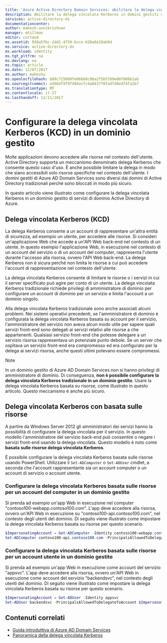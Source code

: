 ```yaml
---
title: 'Azure Active Directory Domain Services: abilitare la delega vincolata Kerberos | Documentazione Microsoft'
description: Abilitare la delega vincolata Kerberos in domini gestiti di Azure Active Directory Domain Services
services: active-directory-ds
documentationcenter: 
author: mahesh-unnikrishnan
manager: mtillman
editor: curtand
ms.assetid: 938a5fbc-2dd1-4759-bcce-628a6e19ab9d
ms.service: active-directory-ds
ms.workload: identity
ms.tgt_pltfrm: na
ms.devlang: na
ms.topic: article
ms.date: 12/07/2017
ms.author: maheshu
ms.openlocfilehash: b09c725609fe866b0c9ba2f5b5789e00f808b1ab
ms.sourcegitcommit: e266df9f97d04acfc4a843770fadfd8edf4fa2b7
ms.translationtype: MT
ms.contentlocale: it-IT
ms.lasthandoff: 12/11/2017
---
```

# <a name="configure-kerberos-constrained-delegation-kcd-on-a-managed-domain"></a>Configurare la delega vincolata Kerberos (KCD) in un dominio gestito
Molte applicazioni devono accedere alle risorse nel contesto dell'utente. Active Directory supporta un meccanismo denominato delega Kerberos che consente questo caso d'uso. È anche possibile limitare la delega in modo che siano accessibili solo risorse specifiche nel contesto dell'utente. I domini gestiti di Azure AD Domain Services sono diversi dai domini di Active Directory tradizionali perché sono bloccati in modo più sicuro.

In questo articolo viene illustrato come configurare la delega vincolata Kerberos in un dominio gestito di servizi di dominio Active Directory di Azure.

## <a name="kerberos-constrained-delegation-kcd"></a>Delega vincolata Kerberos (KCD)
La delega Kerberos consente a un account di rappresentare un'altra entità di sicurezza, ad esempio un utente, per accedere alle risorse. Si consideri un'applicazione Web che accede a un'API Web back-end nel contesto di un utente. In questo esempio l'applicazione Web, in esecuzione nel contesto di un account del servizio o di un account del computer, rappresenta l'utente durante l'accesso alla risorsa, ovvero l'API Web back-end. La delega Kerberos non è sicura perché non limita le risorse a cui può accedere l'account di rappresentazione nel contesto dell'utente.

La delega vincolata Kerberos consente di limitare le risorse o i servizi in cui il server specificato può agire per conto di un utente. La delega vincolata Kerberos tradizionale richiede privilegi di amministratore di dominio per configurare un account di dominio per un servizio e limita l'account a un dominio singolo.

Alla delega vincolata Kerberos tradizionale sono anche associati alcuni problemi. Nei sistemi operativi precedenti, se l'amministratore di dominio è configurata la delega vincolata Kerberos basata su account per il servizio, l'amministratore del servizio non aveva alcun modo utile per sapere quali servizi front-end sono delegati ai servizi relativi alle risorse a che appartenenti. Qualsiasi servizio front-end che potesse delegare a un servizio risorsa rappresentava un potenziale punto debole. Se un server che ospitava un servizio front-end era compromesso ed era configurato per la delega ai servizi risorsa, anche questi ultimi potevano essere compromessi.

> [!NOTE]
> In un dominio gestito di Azure AD Domain Services non si hanno privilegi di amministratore di dominio. Di conseguenza, **non è possibile configurare la delega vincolata Kerberos tradizionale in un dominio gestito**. Usare la delega vincolata Kerberos basata su risorse, come illustrato in questo articolo. Questo meccanismo è anche più sicuro.
>
>

## <a name="resource-based-kcd"></a>Delega vincolata Kerberos con basata sulle risorse
A partire da Windows Server 2012 gli amministratori dei servizi hanno la possibilità di configurare la delega vincolata per il servizio. In questo modello l'amministratore del servizio back-end può consentire o negare i servizi front-end usando la delega vincolata. Questo modello è noto come **basata sulle risorse delega vincolata Kerberos**.

È possibile configurare la delega vincolata Kerberos basata sulle risorse usando PowerShell. Utilizzare il `Set-ADComputer` o `Set-ADUser` cmdlet, a seconda che l'account rappresentante sia un account computer o un account di servizio o account utente.

### <a name="configure-resource-based-kcd-for-a-computer-account-on-a-managed-domain"></a>Configurare la delega vincolata Kerberos basata sulle risorse per un account del computer in un dominio gestito
Si prenda ad esempio un'app Web in esecuzione nel computer "contoso100-webapp.contoso100.com". L'app deve accedere alla risorsa, ovvero un'API Web in esecuzione su "contoso100-api.contoso100.com", nel contesto degli utenti del dominio. Di seguito viene illustrato come impostare la delega vincolata Kerberos basata su risorse per questo scenario.

```powershell
$ImpersonatingAccount = Get-ADComputer -Identity contoso100-webapp.contoso100.com
Set-ADComputer contoso100-api.contoso100.com -PrincipalsAllowedToDelegateToAccount $ImpersonatingAccount
```

### <a name="configure-resource-based-kcd-for-a-user-account-on-a-managed-domain"></a>Configurare la delega vincolata Kerberos basata sulle risorse per un account utente in un dominio gestito
Si prenda ad esempio un'app Web in esecuzione come account del servizio "appsvc". L'app deve accedere alla risorsa, ovvero un'API Web in esecuzione come account del servizio "backendsvc", nel contesto degli utenti del dominio. Di seguito viene illustrato come impostare la delega vincolata Kerberos basata su risorse per questo scenario.

```powershell
$ImpersonatingAccount = Get-ADUser -Identity appsvc
Set-ADUser backendsvc -PrincipalsAllowedToDelegateToAccount $ImpersonatingAccount
```

## <a name="related-content"></a>Contenuti correlati
* [Guida introduttiva di Azure AD Domain Services](active-directory-ds-getting-started.md)
* [Panoramica della delega vincolata Kerberos](https://technet.microsoft.com/library/jj553400.aspx)

